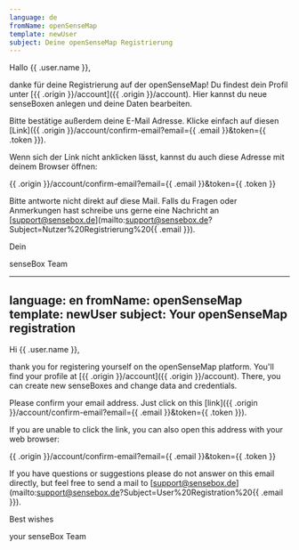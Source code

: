 ```yaml
---
language: de
fromName: openSenseMap
template: newUser
subject: Deine openSenseMap Registrierung
---
```


Hallo {{ .user.name }},

danke für deine Registrierung auf der openSenseMap! Du findest dein Profil unter [{{ .origin }}/account]({{ .origin }}/account). Hier kannst du neue senseBoxen anlegen und deine Daten bearbeiten.

Bitte bestätige außerdem deine E-Mail Adresse. Klicke einfach auf diesen [Link]({{ .origin }}/account/confirm-email?email={{ .email }}&token={{ .token }}).

Wenn sich der Link nicht anklicken lässt, kannst du auch diese Adresse mit deinem Browser öffnen:

{{ .origin }}/account/confirm-email?email={{ .email }}&token={{ .token }}

Bitte antworte nicht direkt auf diese Mail. Falls du Fragen oder Anmerkungen hast schreibe uns gerne eine Nachricht an [support@sensebox.de](mailto:support@sensebox.de?Subject=Nutzer%20Registrierung%20{{ .email }}).

Dein

senseBox Team

---
language: en
fromName: openSenseMap
template: newUser
subject: Your openSenseMap registration
---

Hi {{ .user.name }},

thank you for registering yourself on the openSenseMap platform. You'll find your profile at [{{ .origin }}/account]({{ .origin }}/account). There, you can create new senseBoxes and change data and credentials.

Please confirm your email address. Just click on this [link]({{ .origin }}/account/confirm-email?email={{ .email }}&token={{ .token }}).

If you are unable to click the link, you can also open this address with your web browser:

{{ .origin }}/account/confirm-email?email={{ .email }}&token={{ .token }}

If you have questions or suggestions please do not answer on this email directly, but feel free to send a mail to [support@sensebox.de](mailto:support@sensebox.de?Subject=User%20Registration%20{{ .email }}).

Best wishes

your senseBox Team
